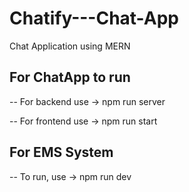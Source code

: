 # Chatify---Chat-App
Chat Application using MERN


## For ChatApp to run 
-- For backend use -> npm run server 

-- For frontend use -> npm run start 


## For EMS System
-- To run, use -> npm run dev 

